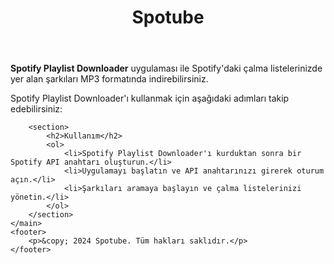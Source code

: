 <!DOCTYPE html>
<html lang="tr">
<head>
    <meta charset="UTF-8">
    <meta name="viewport" content="width=device-width, initial-scale=1.0">
    <title>Spotube</title>
</head>
<body>
    <header>
        <h1>Spotube</h1>
    </header>
    <main>
        <section>
            <p>
                <strong>Spotify Playlist Downloader</strong> uygulaması ile Spotify'daki çalma listelerinizde yer alan şarkıları MP3 formatında indirebilirsiniz.
            </p>
            <p>Spotify Playlist Downloader'ı kullanmak için aşağıdaki adımları takip edebilirsiniz:</p>
        </section>

        <section>
            <h2>Kullanım</h2>
            <ol>
                <li>Spotify Playlist Downloader'ı kurduktan sonra bir Spotify API anahtarı oluşturun.</li>
                <li>Uygulamayı başlatın ve API anahtarınızı girerek oturum açın.</li>
                <li>Şarkıları aramaya başlayın ve çalma listelerinizi yönetin.</li>
            </ol>
        </section>
    </main>
    <footer>
        <p>&copy; 2024 Spotube. Tüm hakları saklıdır.</p>
    </footer>
</body>
</html>
